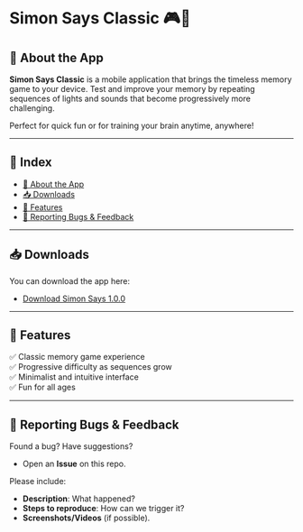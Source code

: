 # Simon Says Classic 🎮🧠

## 📱 About the App

**Simon Says Classic** is a mobile application that brings the timeless memory game to your device. Test and improve your memory by repeating sequences of lights and sounds that become progressively more challenging.

Perfect for quick fun or for training your brain anytime, anywhere!

---

## 📑 Index

- [📱 About the App](#-about-the-app)
- [📥 Downloads](#-downloads)
- [🚀 Features](#-features)
- [🐛 Reporting Bugs & Feedback](#-reporting-bugs--feedback)

---

## 📥 Downloads

You can download the app here:

- [Download Simon Says 1.0.0](https://github.com/mesegr/Simon-says/releases/tag/v1.0.0)  


---

## 🚀 Features

✅ Classic memory game experience  
✅ Progressive difficulty as sequences grow  
✅ Minimalist and intuitive interface  
✅ Fun for all ages  

---

## 🐛 **Reporting Bugs & Feedback**  
Found a bug? Have suggestions?  
- Open an **Issue** on this repo.  

Please include:  
- **Description**: What happened?  
- **Steps to reproduce**: How can we trigger it?  
- **Screenshots/Videos** (if possible).  
